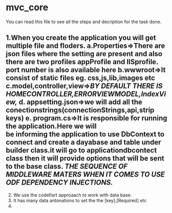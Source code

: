 # mvc_core
You can read this file to see all the steps and decription for the task done.

1.When you create the application you will get multiple file and floders.
 a.Properties=>There are json files where the setting are present and also  
    there are two profiles appProfile and IISprofile. port number is also 
    available here
  b.wwwroot=>It consist of static files eg. css,js,lib,images etc
  c.model,controller,view=>*BY DEFAULT THERE IS HOMECONTROLLER,ERRORVIEWMODEL,IndexView,*
  d. appsetting.json=>we will add all the   
    conectionstrings(connectionStrings,api,strip keys)
  e. program.cs=>It is responsible for running the application.Here we will   
     be informing the application to use DbContext to connect and 
     create a dayabase and table under builder class.it will go 
     to applicationdbcontect class then it will provide options that will be 
     sent to the base class.
     *THE SEQUENCE OF MIDDLEWARE MATERS WHEN IT COMES TO USE ODF DEPENDENCY   INJECTIONS.*
--

2. We use the codefisrt approaach to work with data base.
3. It has many data antonations to set the the [key],[Required] etc
4. 
     

     

